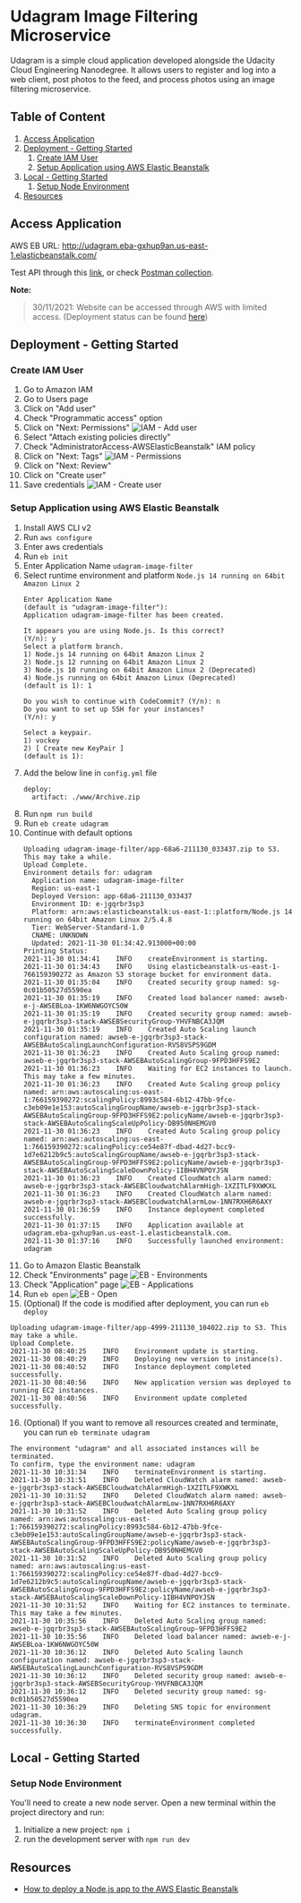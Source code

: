 # Udagram Image Filtering Microservice

Udagram is a simple cloud application developed alongside the Udacity Cloud Engineering Nanodegree. It allows users to register and log into a web client, post photos to the feed, and process photos using an image filtering microservice.

## Table of Content
1. [Access Application](#access-application)
2. [Deployment - Getting Started](#deployment---getting-started)
   1. [Create IAM User](#create-iam-user)
   2. [Setup Application using AWS Elastic Beanstalk](#setup-application-using-aws-elastic-beanstalk)
3. [Local - Getting Started](#local---getting-started)
   1. [Setup Node Environment](#setup-node-environment)
4. [Resources](#resources)

## Access Application

AWS EB URL: http://udagram.eba-gxhup9an.us-east-1.elasticbeanstalk.com/

Test API through this [link](http://udagram.eba-gxhup9an.us-east-1.elasticbeanstalk.com/filteredimage?image_url=https://sasa94s.github.io/deploy-a-static-website-on-aws/docs/images/website-homepage.png), 
or check [Postman collection](docs/udagram-final.postman_collection.json).

**Note:** 
> 30/11/2021: Website can be accessed through AWS with limited access. 
> (Deployment status can be found [here](docs/images/deployment_screenshot))

## Deployment - Getting Started

### Create IAM User
1. Go to Amazon IAM
2. Go to Users page
3. Click on "Add user"
4. Check "Programmatic access" option
5. Click on "Next: Permissions"
![IAM - Add user](docs/images/iam_adduser.png)
6. Select "Attach existing policies directly"
7. Check "AdministratorAccess-AWSElasticBeanstalk" IAM policy
8. Click on "Next: Tags"
![IAM - Permissions](docs/images/iam_permissions.png)
9. Click on "Next: Review"
10. Click on "Create user"
11. Save credentials
![IAM - Create user](docs/images/iam_createuser.png)

### Setup Application using AWS Elastic Beanstalk
1. Install AWS CLI v2
2. Run `aws configure`
3. Enter aws credentials
4. Run `eb init`
5. Enter Application Name `udagram-image-filter`
6. Select runtime environment and platform `Node.js 14 running on 64bit Amazon Linux 2`
    ```shell
    Enter Application Name
    (default is "udagram-image-filter"):
    Application udagram-image-filter has been created.
    
    It appears you are using Node.js. Is this correct?
    (Y/n): y
    Select a platform branch.
    1) Node.js 14 running on 64bit Amazon Linux 2
    2) Node.js 12 running on 64bit Amazon Linux 2
    3) Node.js 10 running on 64bit Amazon Linux 2 (Deprecated)
    4) Node.js running on 64bit Amazon Linux (Deprecated)
    (default is 1): 1
    
    Do you wish to continue with CodeCommit? (Y/n): n
    Do you want to set up SSH for your instances?
    (Y/n): y
    
    Select a keypair.
    1) vockey
    2) [ Create new KeyPair ]
    (default is 1): 
    ```
7. Add the below line in `config.yml` file
   ```shell
   deploy:
     artifact: ./www/Archive.zip
   ```
8. Run `npm run build`
9. Run `eb create udagram`
10. Continue with default options
    ```shell
    Uploading udagram-image-filter/app-68a6-211130_033437.zip to S3. This may take a while.
    Upload Complete.
    Environment details for: udagram
      Application name: udagram-image-filter
      Region: us-east-1
      Deployed Version: app-68a6-211130_033437
      Environment ID: e-jgqrbr3sp3
      Platform: arn:aws:elasticbeanstalk:us-east-1::platform/Node.js 14 running on 64bit Amazon Linux 2/5.4.8
      Tier: WebServer-Standard-1.0
      CNAME: UNKNOWN
      Updated: 2021-11-30 01:34:42.913000+00:00
    Printing Status:
    2021-11-30 01:34:41    INFO    createEnvironment is starting.
    2021-11-30 01:34:43    INFO    Using elasticbeanstalk-us-east-1-766159390272 as Amazon S3 storage bucket for environment data.
    2021-11-30 01:35:04    INFO    Created security group named: sg-0c01b50527d5590ea
    2021-11-30 01:35:19    INFO    Created load balancer named: awseb-e-j-AWSEBLoa-1KW6NWGOYC50W
    2021-11-30 01:35:19    INFO    Created security group named: awseb-e-jgqrbr3sp3-stack-AWSEBSecurityGroup-YHVFNBCA3JQM
    2021-11-30 01:35:19    INFO    Created Auto Scaling launch configuration named: awseb-e-jgqrbr3sp3-stack-AWSEBAutoScalingLaunchConfiguration-RVS8VSPS9GDM
    2021-11-30 01:36:23    INFO    Created Auto Scaling group named: awseb-e-jgqrbr3sp3-stack-AWSEBAutoScalingGroup-9FPD3HFFS9E2
    2021-11-30 01:36:23    INFO    Waiting for EC2 instances to launch. This may take a few minutes.
    2021-11-30 01:36:23    INFO    Created Auto Scaling group policy named: arn:aws:autoscaling:us-east-1:766159390272:scalingPolicy:8993c584-6b12-47bb-9fce-c3eb09e1e153:autoScalingGroupName/awseb-e-jgqrbr3sp3-stack-AWSEBAutoScalingGroup-9FPD3HFFS9E2:policyName/awseb-e-jgqrbr3sp3-stack-AWSEBAutoScalingScaleUpPolicy-DB950NHEMGV0
    2021-11-30 01:36:23    INFO    Created Auto Scaling group policy named: arn:aws:autoscaling:us-east-1:766159390272:scalingPolicy:ce54e87f-dbad-4d27-bcc9-1d7e6212b9c5:autoScalingGroupName/awseb-e-jgqrbr3sp3-stack-AWSEBAutoScalingGroup-9FPD3HFFS9E2:policyName/awseb-e-jgqrbr3sp3-stack-AWSEBAutoScalingScaleDownPolicy-1IBH4VNPOYJSN
    2021-11-30 01:36:23    INFO    Created CloudWatch alarm named: awseb-e-jgqrbr3sp3-stack-AWSEBCloudwatchAlarmHigh-1XZITLF9XWKXL
    2021-11-30 01:36:23    INFO    Created CloudWatch alarm named: awseb-e-jgqrbr3sp3-stack-AWSEBCloudwatchAlarmLow-1NN7RXH6R6AXY
    2021-11-30 01:36:59    INFO    Instance deployment completed successfully.
    2021-11-30 01:37:15    INFO    Application available at udagram.eba-gxhup9an.us-east-1.elasticbeanstalk.com.
    2021-11-30 01:37:16    INFO    Successfully launched environment: udagram
    ```
11. Go to Amazon Elastic Beanstalk
12. Check "Environments" page
![EB - Environments](docs/images/deployment_screenshot/eb_environments.png)
13. Check "Application" page
![EB - Applications](docs/images/deployment_screenshot/eb_applications.png)
14. Run `eb open`
![EB - Open](docs/images/deployment_screenshot/eb_open.png)
15. (Optional) If the code is modified after deployment, you can run `eb deploy`
   ```shell
   Uploading udagram-image-filter/app-4999-211130_104022.zip to S3. This may take a while.
   Upload Complete.
   2021-11-30 08:40:25    INFO    Environment update is starting.      
   2021-11-30 08:40:29    INFO    Deploying new version to instance(s).
   2021-11-30 08:40:52    INFO    Instance deployment completed successfully.
   2021-11-30 08:40:56    INFO    New application version was deployed to running EC2 instances.
   2021-11-30 08:40:56    INFO    Environment update completed successfully.
   ```
16. (Optional) If you want to remove all resources created and terminate, you can run `eb terminate udagram`
   ```shell
   The environment "udagram" and all associated instances will be terminated.
   To confirm, type the environment name: udagram
   2021-11-30 10:31:34    INFO    terminateEnvironment is starting.
   2021-11-30 10:31:51    INFO    Deleted CloudWatch alarm named: awseb-e-jgqrbr3sp3-stack-AWSEBCloudwatchAlarmHigh-1XZITLF9XWKXL 
   2021-11-30 10:31:52    INFO    Deleted CloudWatch alarm named: awseb-e-jgqrbr3sp3-stack-AWSEBCloudwatchAlarmLow-1NN7RXH6R6AXY 
   2021-11-30 10:31:52    INFO    Deleted Auto Scaling group policy named: arn:aws:autoscaling:us-east-1:766159390272:scalingPolicy:8993c584-6b12-47bb-9fce-c3eb09e1e153:autoScalingGroupName/awseb-e-jgqrbr3sp3-stack-AWSEBAutoScalingGroup-9FPD3HFFS9E2:policyName/awseb-e-jgqrbr3sp3-stack-AWSEBAutoScalingScaleUpPolicy-DB950NHEMGV0
   2021-11-30 10:31:52    INFO    Deleted Auto Scaling group policy named: arn:aws:autoscaling:us-east-1:766159390272:scalingPolicy:ce54e87f-dbad-4d27-bcc9-1d7e6212b9c5:autoScalingGroupName/awseb-e-jgqrbr3sp3-stack-AWSEBAutoScalingGroup-9FPD3HFFS9E2:policyName/awseb-e-jgqrbr3sp3-stack-AWSEBAutoScalingScaleDownPolicy-1IBH4VNPOYJSN
   2021-11-30 10:31:52    INFO    Waiting for EC2 instances to terminate. This may take a few minutes.
   2021-11-30 10:35:56    INFO    Deleted Auto Scaling group named: awseb-e-jgqrbr3sp3-stack-AWSEBAutoScalingGroup-9FPD3HFFS9E2
   2021-11-30 10:35:56    INFO    Deleted load balancer named: awseb-e-j-AWSEBLoa-1KW6NWGOYC50W
   2021-11-30 10:36:12    INFO    Deleted Auto Scaling launch configuration named: awseb-e-jgqrbr3sp3-stack-AWSEBAutoScalingLaunchConfiguration-RVS8VSPS9GDM
   2021-11-30 10:36:12    INFO    Deleted security group named: awseb-e-jgqrbr3sp3-stack-AWSEBSecurityGroup-YHVFNBCA3JQM
   2021-11-30 10:36:12    INFO    Deleted security group named: sg-0c01b50527d5590ea
   2021-11-30 10:36:29    INFO    Deleting SNS topic for environment udagram.
   2021-11-30 10:36:30    INFO    terminateEnvironment completed successfully.
   ```

## Local - Getting Started

### Setup Node Environment

You'll need to create a new node server. Open a new terminal within the project directory and run:

1. Initialize a new project: `npm i`
2. run the development server with `npm run dev`

## Resources
- [How to deploy a Node.js app to the AWS Elastic Beanstalk](https://www.freecodecamp.org/news/how-to-deploy-a-node-js-app-to-the-aws-elastic-beanstalk-f150899ed977/)
